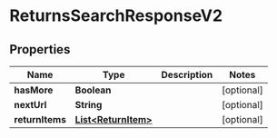 
# ReturnsSearchResponseV2

## Properties
Name | Type | Description | Notes
------------ | ------------- | ------------- | -------------
**hasMore** | **Boolean** |  |  [optional]
**nextUrl** | **String** |  |  [optional]
**returnItems** | [**List&lt;ReturnItem&gt;**](ReturnItem.md) |  |  [optional]



